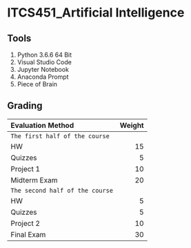 # ITCS451_Artificial Intelligence

## Tools

1. Python 3.6.6 64 Bit
2. Visual Studio Code
3. Jupyter Notebook
4. Anaconda Prompt
5. Piece of Brain


## Grading

|Evaluation Method  | Weight  |
|:---|---:|
|``The first half of the course``|
| HW  | 15  |
|   Quizzes |  5 |
| Project 1  | 10 |
| Midterm Exam| 20 |
|``The second half of the course``|
| HW  | 5  |
|   Quizzes |  5 |
| Project 2  | 10 |
| Final Exam| 30 |